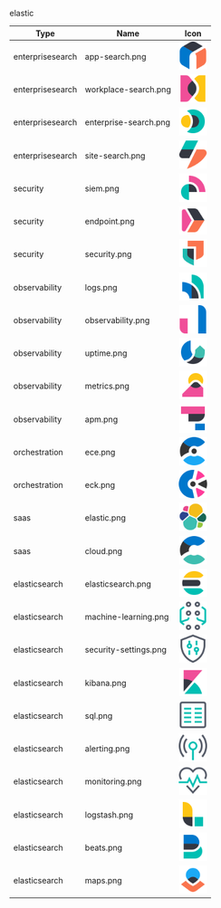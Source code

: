 elastic

Type | Name | Icon
--|--|--
enterprisesearch|app-search.png|<img src="../resources/elastic/enterprisesearch/app-search.png" width="50px" />
enterprisesearch|workplace-search.png|<img src="../resources/elastic/enterprisesearch/workplace-search.png" width="50px" />
enterprisesearch|enterprise-search.png|<img src="../resources/elastic/enterprisesearch/enterprise-search.png" width="50px" />
enterprisesearch|site-search.png|<img src="../resources/elastic/enterprisesearch/site-search.png" width="50px" />
security|siem.png|<img src="../resources/elastic/security/siem.png" width="50px" />
security|endpoint.png|<img src="../resources/elastic/security/endpoint.png" width="50px" />
security|security.png|<img src="../resources/elastic/security/security.png" width="50px" />
observability|logs.png|<img src="../resources/elastic/observability/logs.png" width="50px" />
observability|observability.png|<img src="../resources/elastic/observability/observability.png" width="50px" />
observability|uptime.png|<img src="../resources/elastic/observability/uptime.png" width="50px" />
observability|metrics.png|<img src="../resources/elastic/observability/metrics.png" width="50px" />
observability|apm.png|<img src="../resources/elastic/observability/apm.png" width="50px" />
orchestration|ece.png|<img src="../resources/elastic/orchestration/ece.png" width="50px" />
orchestration|eck.png|<img src="../resources/elastic/orchestration/eck.png" width="50px" />
saas|elastic.png|<img src="../resources/elastic/saas/elastic.png" width="50px" />
saas|cloud.png|<img src="../resources/elastic/saas/cloud.png" width="50px" />
elasticsearch|elasticsearch.png|<img src="../resources/elastic/elasticsearch/elasticsearch.png" width="50px" />
elasticsearch|machine-learning.png|<img src="../resources/elastic/elasticsearch/machine-learning.png" width="50px" />
elasticsearch|security-settings.png|<img src="../resources/elastic/elasticsearch/security-settings.png" width="50px" />
elasticsearch|kibana.png|<img src="../resources/elastic/elasticsearch/kibana.png" width="50px" />
elasticsearch|sql.png|<img src="../resources/elastic/elasticsearch/sql.png" width="50px" />
elasticsearch|alerting.png|<img src="../resources/elastic/elasticsearch/alerting.png" width="50px" />
elasticsearch|monitoring.png|<img src="../resources/elastic/elasticsearch/monitoring.png" width="50px" />
elasticsearch|logstash.png|<img src="../resources/elastic/elasticsearch/logstash.png" width="50px" />
elasticsearch|beats.png|<img src="../resources/elastic/elasticsearch/beats.png" width="50px" />
elasticsearch|maps.png|<img src="../resources/elastic/elasticsearch/maps.png" width="50px" />

